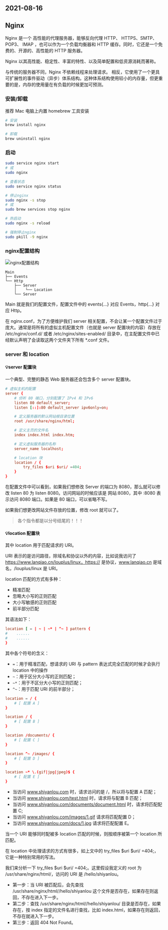 ## 2021-08-16

## Nginx

Nginx 是一个 高性能的代理服务器，能够反向代理 HTTP、 HTTPS、SMTP、 POP3、 IMAP ，也可以作为一个负载均衡器和 HTTP 缓存。同时，它还是一个免费的、开源的、高性能的 HTTP 服务器。

Nginx 以其高性能、稳定性、丰富的特性、以及简单配置和低资源消耗而著称。

与传统的服务器不同，Nginx 不依赖线程来处理请求。 相反，它使用了一个更具可扩展性的事件驱动（异步）体系结构。这种体系结构使用较小的内存量，但更重要的是，内存的使用量在有负载的时候更加可预测。

### 安装/卸载

推荐 Mac 电脑上内置 homebrew 工具安装
```bash
# 安装
brew install nginx

# 卸载
brew uninstall nginx
```

### 启动

```bash
sudo service nginx start
# 或
sudo nginx

# 查看状态
sudo service nginx status

# 停止nginx
sudo nginx -s stop
# 或
sudo brew services stop nginx

# 热启动
sudo nginx -s reload

# 强制停止nginx
sudo pkill -9 nginx
```

### nginx配置结构

![nginx配置结构](https://dn-simplecloud.shiyanlou.com/uid/276733/1517307303225.png)

```
Main
├── Events
└── Http
    ├── Server
    │    └── Location
    └── Server
```

Main 就是我们的配置文件，配置文件中的 events{...} 对应 Events，http{...} 对应 Http。

在 nginx.conf，为了方便维护我们 server 相关配置，不会让某一个配置文件过于庞大。通常是将所有的虚拟主机配置文件（也就是 server 配置块的内容）存放在 /etc/nginx/conf.d/ 或者 /etc/nginx/sites-enabled/ 目录中，在主配置文件中已经默认声明了会读取这两个文件夹下所有 *.conf 文件。

### server 和 location


#### 💡server 配置块

一个典型、完整的静态 Web 服务器还会包含多个 server 配置块。

```conf
# 虚拟主机的配置
server {
    # 侦听 80 端口，分别配置了 IPv4 和 IPv6
    listen 80 default_server;
    listen [::]:80 default_server ipv6only=on;

    # 定义服务器的默认网站根目录位置
    root /usr/share/nginx/html;

    # 定义主页的文件名
    index index.html index.htm;

    # 定义虚拟服务器的名称
    server_name localhost;

    # location 块
    location / {
        try_files $uri $uri/ =404;
    }
}
```

在配置文件中可以看到，如果我们想修改 Server 的端口为 8080，那么就可以修改 listen 80 为 listen 8080。访问网站的时候应该是 网站:8080，其中 :8080 表示访问 8080 端口。如果是 80 端口，可以省略不写。

如果我们想更改网站文件存放的位置，修改 root 就可以了。

>各个指令都是以分号结尾的！！！



#### 💡location 配置块

其中 location 用于匹配请求的 URI。

URI 表示的是访问路径，除域名和协议以外的内容，比如说我访问了 https://www.lanqiao.cn/louplus/linux，https:// 是协议，www.lanqiao.cn 是域名，/louplus/linux 是 URI。

location 匹配的方式有多种：

- 精准匹配
- 忽略大小写的正则匹配
- 大小写敏感的正则匹配
- 前半部分匹配
 
其语法如下：

```conf
location [ = | ~ | ~* | ^~ ] pattern {
#    ......
#    ......
}
```

其中各个符号的含义：

- `=`：用于精准匹配，想请求的 URI 与 pattern 表达式完全匹配的时候才会执行 location 中的操作
- `~`：用于区分大小写的正则匹配；
- `~*`：用于不区分大小写的正则匹配；
- `^~`：用于匹配 URI 的前半部分；

```conf
location = / {
    # [ 配置 A ]
}

location / {
    # [ 配置 B ]
}

location /documents/ {
    # [ 配置 C ]
}

location ^~ /images/ {
    # [ 配置 D ]
}

location ~* \.(gif|jpg|jpeg)$ {
    # [ 配置 E ]
}
```

- 当访问 www.shiyanlou.com 时，请求访问的是 /，所以将与配置 A 匹配；
- 当访问 www.shiyanlou.com/test.html 时，请求将与配置 B 匹配；
- 当访问 www.shiyanlou.com/documents/document.html 时，请求将匹配配置 C;
- 当访问 www.shiyanlou.com/images/1.gif 请求将匹配配置 D；
- 当访问 www.shiyanlou.com/docs/1.jpg 请求将匹配配置 E。

当一个 URI 能够同时配被多 location 匹配的时候，则按顺序被第一个 location 所匹配。

在 location 中处理请求的方式有很多，如上文中的 try_files $uri $uri/ =404;，它是一种特别常用的写法。

我们来分析一下 try_files $uri $uri/ =404;。这里假设我定义的 root 为 /usr/share/nginx/html/，访问的 URI 是 /hello/shiyanlou。

- 第一步：当 URI 被匹配后，会先查找 /usr/share/nginx/html//hello/shiyanlou 这个文件是否存在，如果存在则返回，不存在进入下一步。
- 第二步：查找 /usr/share/nginx/html//hello/shiyanlou/ 目录是否存在，如果存在，按 index 指定的文件名进行查找，比如 index.html，如果存在则返回，不存在就进入下一步。
- 第三步：返回 404 Not Found。